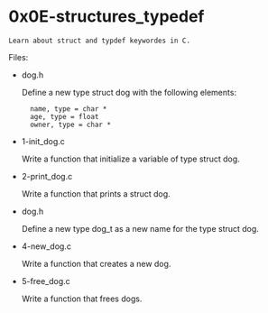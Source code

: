 # 0x0E-structures_typedef

	Learn about struct and typdef keywordes in C.

Files:

* dog.h

	Define a new type struct dog with the following elements:

		name, type = char *
		age, type = float
		owner, type = char *

* 1-init_dog.c

	Write a function that initialize a variable of type struct dog.

* 2-print_dog.c

	Write a function that prints a struct dog.

* dog.h

	Define a new type dog_t as a new name for the type struct dog.

* 4-new_dog.c

	Write a function that creates a new dog.

* 5-free_dog.c

	Write a function that frees dogs.
